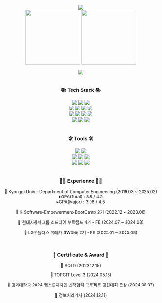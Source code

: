 <div align=center>
	<img src="https://capsule-render.vercel.app/api?type=waving&color=gradient&height=250&section=header&text=MINANI-0621&fontSize=80&animation=twinkling" />
</div>
<div align="center", height:180px">
  <img align="center" style="height:180px" src="https://github-readme-stats.vercel.app/api?username=minani-0621&show_icons=true&theme=tokyonight&hide_border=true" />
  <img align="center" style="height:180px" src="https://github-readme-stats.vercel.app/api/top-langs/?username=minani-0621&layout=compact&theme=nord&hide_border=true" />
</div>
<br>
<div align=center>
	<img src="http://mazassumnida.wtf/api/v2/generate_badge?boj=cm2hcm2h"/>
</div>

<br>
<div align=center>
	<h3>📚 Tech Stack 📚</h3>
	<img src="https://img.shields.io/badge/HTML5-E34F26?style=flat&logo=HTML5&logoColor=white" />
	<img src="https://img.shields.io/badge/CSS3-1572B6?style=flat&logo=CSS3&logoColor=white" />
	<img src="https://img.shields.io/badge/JavaScript-F7DF1E?style=flat&logo=JavaScript&logoColor=white" />
	<br>
	<img src="https://img.shields.io/badge/jquery-0769AD?style=flat&logo=jquery&logoColor=white" />
	<img src="https://img.shields.io/badge/React-61DAFB?style=flat&logo=React&logoColor=white" />
	<img src="https://img.shields.io/badge/TypeScript-3178C6?style=flat&logo=TypeScript&logoColor=white" />
	<img src="https://img.shields.io/badge/Tailwind-06B6D4?style=flat&logo=Tailwindcss&logoColor=white" />
	<br>
	<img src="https://img.shields.io/badge/Bootstrap-7952B3?style=flat&logo=Bootstrap&logoColor=white" />
	<img src="https://img.shields.io/badge/Java-007396?style=flat" />
	<img src="https://img.shields.io/badge/django-092E20?style=flat&logo=django&logoColor=white" />
	<img src="https://img.shields.io/badge/Android-34A853?style=flat&logo=Android&logoColor=white" />
	<br>
	<img src="https://img.shields.io/badge/C-A8B9CC?style=flat&logo=c&logoColor=white" />
 	<img src="https://img.shields.io/badge/Oracle DB-F80000?style=flat&logo=oracle&logoColor=white" />
	<img src="https://img.shields.io/badge/PostgreSQL-4169E1?style=flat&logo=PostgreSQL&logoColor=white" />
</div>
<br>
<div align=center>
	<h3>🛠 Tools 🛠</h3>
	<img src="https://img.shields.io/badge/Visual%20Studio%20Code-007ACC?style=flat&logo=VisualStudioCode&logoColor=white" />
	<img src="https://img.shields.io/badge/Eclipse%20IDE-2C2255?style=flat&logo=EclipseIDE&logoColor=white" />
	<br>
	<img src="https://img.shields.io/badge/Android Studio-3DDC84?style=flat&logo=AndroidStudio&logoColor=white" />
	<img src="https://img.shields.io/badge/GitHub-181717?style=flat&logo=GitHub&logoColor=white" />
  	<img src="https://img.shields.io/badge/Git-F05032?style=flat&logo=Git&logoColor=white" />
	<br>
	<img src="https://img.shields.io/badge/Jira-0052CC?style=flat&logo=Jira&logoColor=white" />
	<img src="https://img.shields.io/badge/Notion-000000?style=flat&logo=Notion&logoColor=white" />
	<img src="https://img.shields.io/badge/Slack-4A154B?style=flat&logo=Slack&logoColor=white" />
</div>
<br>
<div align=center>
	<h3>👨‍💻 Experience 👨‍💻</h3>
	<p>🔘 Kyonggi.Univ - Department of Computer Engineering (2019.03 ~ 2025.02)<br>▸GPA(Total) : 3.8 / 4.5<br>▸GPA(Major) : 3.98 / 4.5</p>
	<p>🔘 K-Software-Empowerment-BootCamp 2기 (2022.12 ~ 2023.08)</p>
	<p>🔘 현대자동차그룹 소프티어 부트캠프 4기 - FE (2024.07 ~ 2024.08)</p>
	<p>🔘 LG유플러스 유레카 SW교육 2기 - FE (2025.01 ~ 2025.08)</p>
</div>
<br>
<div align=center>
	<h3>📜 Certificate & Award 📜</h3>
	<p>🔘 SQLD (2023.12.15)</p>
	<p>🔘 TOPCIT Level 3 (2024.05.18)</p>
	<p>🔘 경기대학교 2024 캡스톤디자인 산학협력 프로젝트 경진대회 은상 (2024.06.07)</p>
	<p>🔘 정보처리기사 (2024.12.11)</p>
</div>



<!--
**cm2hcm2h/cm2hcm2h** is a ✨ _special_ ✨ repository because its `README.md` (this file) appears on your GitHub profile.

Here are some ideas to get you started:

- 🔭 I’m currently working on ...
- 🌱 I’m currently learning ...
- 👯 I’m looking to collaborate on ...
- 🤔 I’m looking for help with ...
- 💬 Ask me about ...
- 📫 How to reach me: ...
- 😄 Pronouns: ...
- ⚡ Fun fact: ...
-->
